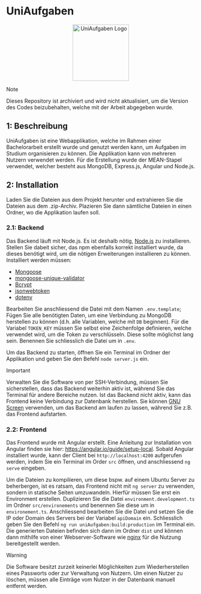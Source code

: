 # UniAufgaben

<p align="center">
  <img src="https://github.com/TheSkyless/UniAufgaben-Public/assets/108612292/752c34a3-ceef-4833-8351-b1c85dd7c7b5" alt="UniAufgaben Logo" width="150"/>
</p>

>[!NOTE]
>Dieses Repository ist archiviert und wird nicht aktualisiert, um die Version des Codes beizubehalten, welche mit der Arbeit abgegeben wurde.

## 1: Beschreibung
UniAufgaben ist eine Webapplikation, welche im Rahmen einer Bachelorarbeit erstellt wurde und genutzt werden kann, um Aufgaben im Studium organisieren zu können. Die Applikation kann von mehreren Nutzern verwendet werden. Für die Erstellung wurde der MEAN-Stapel verwendet, welcher besteht aus MongoDB, Express.js, Angular und Node.js.

## 2: Installation

Laden Sie die Dateien aus dem Projekt herunter und extrahieren Sie die Dateien aus dem .zip-Archiv. Plazieren Sie dann sämtliche Dateien in einen Ordner, wo die Applikation laufen soll.

### 2.1: Backend
Das Backend läuft mit Node.js. Es ist deshalb nötig, [Node.js](https://nodejs.org/) zu installieren. Stellen Sie dabeit sicher, das npm ebenfalls korrekt installiert wurde, da dieses benötigt wird, um die nötigen Erweiterungen installieren zu können. Installiert werden müssen: 
- [Mongoose](https://www.npmjs.com/package/mongoose)
- [mongoose-unique-validator](https://www.npmjs.com/package/mongoose-unique-validator)
- [Bcrypt](https://www.npmjs.com/package/bcrypt)
- [jsonwebtoken](https://www.npmjs.com/package/jsonwebtoken)
- [dotenv](https://www.npmjs.com/package/dotenv)

Bearbeiten Sie anschliessend die Datei mit dem Namen `.env.template`; Fügen Sie alle benötigten Daten, um eine Verbindung zu MongoDB herstellen zu können (d.h. alle Variablen, welche mit `DB` beginnen). Für die Variabel `TOKEN_KEY` müssen Sie selbst eine Zeichenfolge definieren, welche verwendet wird, um die Token zu verschlüsseln. Diese sollte möglichst lang sein. Benennen Sie schliesslich die Datei um in `.env`.

Um das Backend zu starten, öffnen Sie ein Terminal im Ordner der Applikation und geben Sie den Befehl `node server.js` ein.

>[!IMPORTANT]
>Verwalten Sie die Software von per SSH-Verbindung, müssen Sie sicherstellen, dass das Backend weiterhin aktiv ist, während Sie das Terminal für andere Bereiche nutzen.
>Ist das Backend nicht aktiv, kann das Frontend keine Verbindung zur Datenbank herstellen.
>Sie können [GNU Screen](https://www.gnu.org/software/screen/) verwenden, um das Backend am laufen zu lassen, während Sie z.B. das Frontend aufstarten.

### 2.2: Frontend
Das Frontend wurde mit Angular erstellt. Eine Anleitung zur Installation von Angular finden sie hier: https://angular.io/guide/setup-local.
Sobald Angular installiert wurde, kann der Client bei `http://localhost:4200` aufgerufen werden, indem Sie ein Terminal im Order `src` öffnen, und anschliessend `ng serve` eingeben.

Um die Dateien zu kompilieren, um diese bspw. auf einem Ubuntu Server zu beherbergen, ist es ratsam, das Frontend nicht mit `ng server` zu verwenden, sondern in statische Seiten umzuwandeln. Hierfür müssen Sie erst ein Environment erstellen. Duplizieren Sie die Datei `environment.development.ts` im Ordner `src/environements` und benennen Sie diese um in `environement.ts`. Anschliessend bearbeiten Sie die Datei und setzen Sie die IP oder Domain des Servers bei der Variabel `apiDomain` ein. Schliesslich geben Sie den Befehl `ng run uniAufgaben:build:production` im Terminal ein. Die generierten Dateien befinden sich dann im Ordner `dist` und können dann mithilfe von einer Webserver-Software wie [nginx](https://nginx.org) für die Nutzung bereitgestellt werden.

>[!WARNING]
>Die Software besitzt zurzeit keinerlei Möglichkeiten zum Wiederherstellen eines Passworts oder zur Verwaltung von Nutzern. Um einen Nutzer zu löschen, müssen alle Einträge vom Nutzer in der Datenbank manuell entfernt werden.
